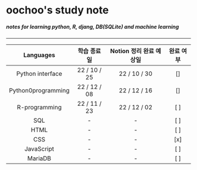 oochoo's study note
=====================

##### notes for learning python, R, djang, DB(SQLite) and machine learning
* * *

 |Languages|학습 종료일|Notion 정리 완료 예상일|완료 여부|
 |:---:|:---:|:---:|:---:|
 |Python interface|22 / 10 / 25|22 / 10 / 30| [] |
 |Python0programming|22 / 12 / 08|22 / 12 / 16| [] |
 |R-programming|22 / 11 / 23|22 / 12 / 02| [ ] |
 |SQL| - | - | [ ] |
 |HTML| - | - | [ ] |
 |CSS| - | - |[x]|
 |JavaScript| - | - |[ ]|
 |MariaDB| - | - |[ ]|
